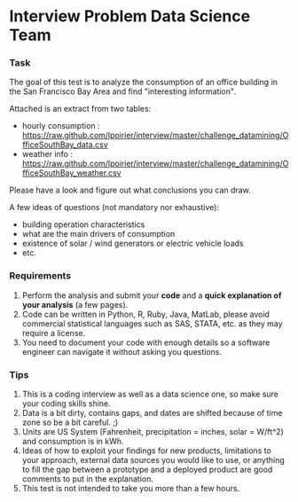 Interview Problem Data Science Team
===================================

### Task 

The goal of this test is to analyze the consumption of an office building in the San Francisco Bay Area and find "interesting information".

Attached is an extract from two tables:
- hourly consumption : https://raw.github.com/lpoirier/interview/master/challenge_datamining/OfficeSouthBay_data.csv
- weather info : https://raw.github.com/lpoirier/interview/master/challenge_datamining/OfficeSouthBay_weather.csv

Please have a look and figure out what conclusions you can draw.  

A few ideas of questions (not mandatory nor exhaustive):
- building operation characteristics
- what are the main drivers of consumption
- existence of solar / wind generators or electric vehicle loads
- etc.

### Requirements

1.  Perform the analysis and submit your __code__ and a __quick explanation of your analysis__ (a few pages). 
2.  Code can be written in Python, R, Ruby, Java, MatLab, please avoid commercial statistical languages such as SAS, STATA, etc. as they may require a license.
3.  You need to document your code with enough details so a software engineer can navigate it without asking you questions.

### Tips

1.  This is a coding interview as well as a data science one, so make sure your coding skills shine.
2.  Data is a bit dirty, contains gaps, and dates are shifted because of time zone so be a bit careful. ;)
3.  Units are US System (Fahrenheit, precipitation = inches, solar = W/ft^2) and consumption is in kWh.
4.  Ideas of how to exploit your findings for new products, limitations to your approach, external data sources you would like to use, or anything to fill the gap between a prototype and a deployed product are good comments to put in the explanation.
5.  This test is not intended to take you more than a few hours.
